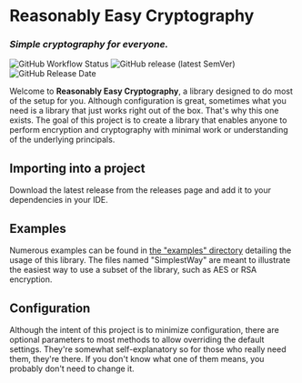 # Reasonably Easy Cryptography

### *Simple cryptography for everyone.*

![GitHub Workflow Status](https://img.shields.io/github/workflow/status/KiARC/ReasonablyEasyCryptography/CI?style=for-the-badge)
![GitHub release (latest SemVer)](https://img.shields.io/github/v/release/KiARC/ReasonablyEasyCryptography?style=for-the-badge)
![GitHub Release Date](https://img.shields.io/github/release-date/KiARC/ReasonablyEasyCryptography?style=for-the-badge)

Welcome to **Reasonably Easy Cryptography**, a library designed to do most of the setup for you. Although configuration
is great, sometimes what you need is a library that just works right out of the box. That's why this one exists. The
goal of this project is to create a library that enables anyone to perform encryption and cryptography with minimal work
or understanding of the underlying principals.

## Importing into a project

Download the latest release from the releases page and add it to your dependencies in your IDE.

## Examples

Numerous examples can be found in [the "examples" directory](examples/) detailing the usage of this library. The files
named "SimplestWay" are meant to illustrate the easiest way to use a subset of the library, such as AES or RSA
encryption.

## Configuration

Although the intent of this project is to minimize configuration, there are optional parameters to most methods to allow
overriding the default settings. They're somewhat self-explanatory so for those who really need them, they're there. If
you don't know what one of them means, you probably don't need to change it.